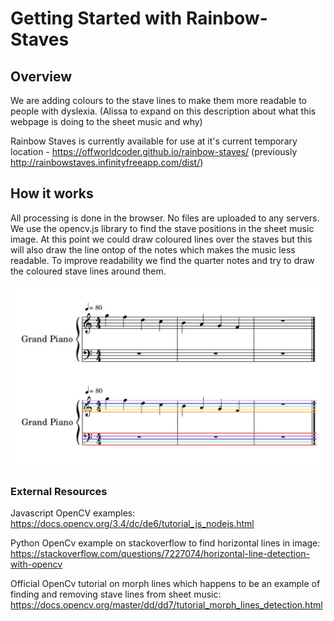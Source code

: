 # Getting Started with Rainbow-Staves

## Overview
We are adding colours to the stave lines to make them more readable to people with dyslexia. (Alissa to expand on this description about what this webpage is doing to the sheet music and why)

Rainbow Staves is currently available for use at it's current temporary location - https://offworldcoder.github.io/rainbow-staves/ (previously http://rainbowstaves.infinityfreeapp.com/dist/)

## How it works
All processing is done in the browser. No files are uploaded to any servers. We use the opencv.js library to find the stave positions in the sheet music image. At this point we could draw coloured lines over the staves but this will also draw the line ontop of the notes which makes the music less readable. To improve readability we find the quarter notes and try to draw the coloured stave lines around them.

![alt text](sheetmusic/readme%20example.jpg)


### External Resources
Javascript OpenCV examples: https://docs.opencv.org/3.4/dc/de6/tutorial_js_nodejs.html

Python OpenCv example on stackoverflow to find horizontal lines in image: https://stackoverflow.com/questions/7227074/horizontal-line-detection-with-opencv

Official OpenCv tutorial on morph lines which happens to be an example of finding and removing stave lines from sheet music: https://docs.opencv.org/master/dd/dd7/tutorial_morph_lines_detection.html
